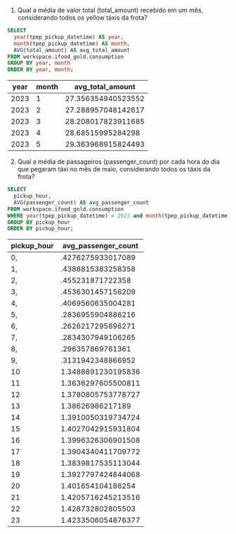 1. Qual a média de valor total (total_amount) recebido em um mês, considerando todos os yellow táxis da frota?

```sql
SELECT
  year(tpep_pickup_datetime) AS year,
  month(tpep_pickup_datetime) AS month,
  AVG(total_amount) AS avg_total_amount
FROM workspace.ifood_gold.consumption
GROUP BY year, month
ORDER BY year, month;
```

| year | month | avg_total_amount |
| --- | --- | --- |
| 2023 | 1 | 27.356354940523552 |
| 2023 | 2 | 27.288957048142617 |
| 2023 | 3 | 28.208017823911685 |
| 2023 | 4 | 28.68515995284298 |
| 2023 | 5 | 29.363968915824493 |


2. Qual a média de passageiros (passenger_count) por cada hora do dia que pegaram táxi no mês de maio, considerando todos os táxis da frota?

```sql
SELECT
  pickup_hour,
  AVG(passenger_count) AS avg_passenger_count
FROM workspace.ifood_gold.consumption
WHERE year(tpep_pickup_datetime) = 2023 and month(tpep_pickup_datetime) = 5
GROUP BY pickup_hour
ORDER BY pickup_hour;
```

| pickup_hour | avg_passenger_count |
| --- | ---|
| 0, | .4276275933017089 |
| 1, | .4388815383258358 |
| 2, | .455231871722358 |
| 3, | .4536301457156209 |
| 4, | .4069560635004281 |
| 5, | .2836955904886216 |
| 6, | .2626217295696271 |
| 7, | .2834307949106265 |
| 8, | .296357869761361 |
| 9, | .3131942348866952 |
| 10 | 1.3488891230195836 |
| 11 | 1.3636297605500811 |
| 12 | 1.3780805753778727 |
| 13 | 1.38626986217189 |
| 14 | 1.3910050319734724 |
| 15 | 1.4027042915931804 |
| 16 | 1.3996326306901508 |
| 17 | 1.3904340411709772 |
| 18 | 1.3839817535113044 |
| 19 | 1.3927797424844068 |
| 20 | 1.401654104186254 |
| 21 | 1.4205716245213516 |
| 22 | 1.428732802805503 |
| 23 | 1.4233506054876377 |
